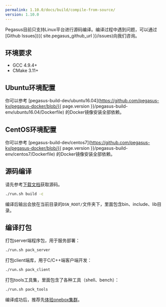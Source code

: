 ```yaml
---
permalink: 1.10.0/docs/build/compile-from-source/
version: 1.10.0
---
```


Pegasus目前只支持Linux平台进行源码编译。编译过程中遇到问题，可以通过[Github Issues]({{ site.pegasus_github_url }}/issues)向我们咨询。

## 环境要求

- GCC 4.9.4+
- CMake 3.11+

## Ubuntu环境配置

你可以参考 [pegasus-build-dev/ubuntu16.04](https://github.com/pegasus-kv/pegasus-docker/blob/{{ page.version }}/pegasus-build-env/ubuntu16.04/Dockerfile) 的Docker镜像安装全部依赖。

## CentOS环境配置

你可以参考 [pegasus-build-dev/centos7](https://github.com/pegasus-kv/pegasus-docker/blob/{{ page.version }}/pegasus-build-env/centos7/Dockerfile) 的Docker镜像安装全部依赖。

## 源码编译

请先参考[下载文档](/docs/downloads)获取源码。

```bash
./run.sh build -c
```

编译后输出会放在当前目录的`DSN_ROOT/`文件夹下，里面包含bin、include、lib目录。

## 编译打包

打包server端程序包，用于服务部署：

```bash
./run.sh pack_server
```

打包client端库，用于C/C++端客户端开发：

```bash
./run.sh pack_client
```

打包tools工具集，里面包含了各种工具（shell、bench）：

```bash
./run.sh pack_tools
```

编译成功后，推荐先[体验onebox集群](/overview/onebox)。
